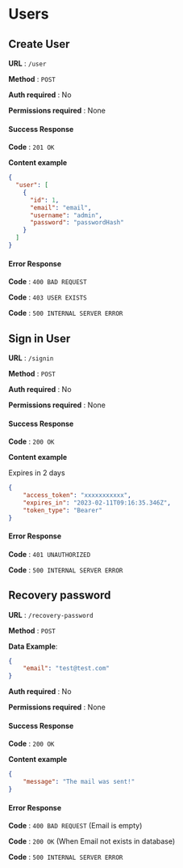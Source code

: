 # Users

## Create User

**URL** : `/user`

**Method** : `POST`

**Auth required** : No

**Permissions required** : None

#### Success Response

**Code** : `201 OK`

**Content example**

```json
{
  "user": [
    {
      "id": 1,
      "email": "email",
      "username": "admin",
      "password": "passwordHash"
    }
  ]
}
```

#### Error Response

**Code** : `400 BAD REQUEST`

**Code** : `403 USER EXISTS`

**Code** : `500 INTERNAL SERVER ERROR`

## Sign in User

**URL** : `/signin`

**Method** : `POST`

**Auth required** : No

**Permissions required** : None

#### Success Response

**Code** : `200 OK`

**Content example**

Expires in 2 days

```json
{
    "access_token": "xxxxxxxxxxx",
    "expires_in": "2023-02-11T09:16:35.346Z",
    "token_type": "Bearer"
}
```

#### Error Response

**Code** : `401 UNAUTHORIZED`

**Code** : `500 INTERNAL SERVER ERROR`


## Recovery password

**URL** : `/recovery-password`

**Method** : `POST`

**Data Example**:
```json
{
    "email": "test@test.com"
}
```

**Auth required** : No

**Permissions required** : None

#### Success Response

**Code** : `200 OK`

**Content example**

```json
{
    "message": "The mail was sent!"
}
```

#### Error Response

**Code** : `400 BAD REQUEST` (Email is empty)

**Code** : `200 OK` (When Email not exists in database)

**Code** : `500 INTERNAL SERVER ERROR`